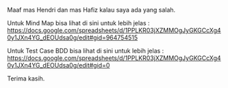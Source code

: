 Maaf mas Hendri dan mas Hafiz kalau saya ada yang salah.

Untuk Mind Map bisa lihat di sini untuk lebih jelas :
https://docs.google.com/spreadsheets/d/1PPLKR03jXZMMOgJyGKGCcXg40y1JXn4YG_dEOUdsa0g/edit#gid=964754515

Untuk Test Case BDD bisa lihat di sini untuk lebih jelas :
https://docs.google.com/spreadsheets/d/1PPLKR03jXZMMOgJyGKGCcXg40y1JXn4YG_dEOUdsa0g/edit#gid=0


Terima kasih.